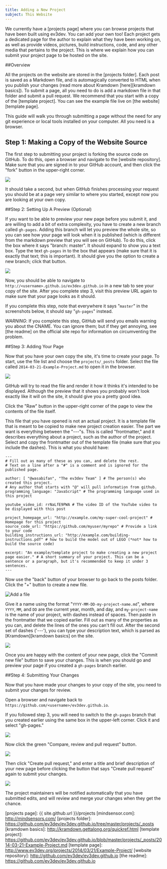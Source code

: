 ```yaml
---
title: Adding a New Project
subject: This Website
---
```


We currently have a [projects page] where you can browse projects that have
been built using ev3dev. You can add your own too!  Each project gets a
dedicated page for the author to explain what they have been working on, as
well as provide videos, pictures, build instructions, code, and any other media
that pertains to the project. This is where we explain how you can submit your
project page to be hosted on the site.

##Overview

All the projects on the website are stored in the [projects folder].
Each post is saved as a Markdown file, and is automagically converted to HTML
when you publish your changes (read more about Kramdown
[here][kramdown basics]). To submit a page,
all you need to do is add a markdown file in that folder and submit a pull
request. We recommend that you start with a copy of the [template project].
You can see the example file live on [the website][template page].

This guide will walk you through submitting a page without the need for any git
experience or local tools installed on your computer. All you need is a
browser.

## Step 1: Making a Copy of the Website Source

The first step to submitting your project is forking the source code on GitHub.
To do this, open a browser and navigate to the [website repository]. Make
sure that you are signed in to your GitHub account, and then click the "fork"
button in the upper-right corner.

<img src="https://github-images.s3.amazonaws.com/help/repository/fork_button.jpg" style="max-width: 300px;" />

It should take a second, but when GitHub finishes processing your request you
should be at a page very similar to where you started, except now you are
looking at your own copy.

##Step 2: Setting Up A Preview (Optional)

If you want to be able to preview your new page before you submit it, and are
willing to add a bit of extra complexity, you have to create a new branch
called `gh-pages`. Adding this branch will let you preview the whole site, so
you can see how your page will look when it is published (which is different
from the markdown preview that you will see on GitHub). To do this, click the
box where it says "branch: master". It should expand to show you a text box.
Type the text `gh-pages` in to the box that appears (make sure that it is
exactly that text; this is important). It should give you the option to create
a new branch; click that button.

<img src="/images/Website/Branching-on-GitHub.png" style="max-width: 50%;" />

Now, you should be able to navigate to
`http://<username>.github.io/ev3dev.github.io` in a new tab to see your copy of
the site. After you complete step 3, visit this preview URL again to make sure
that your page looks as it should.

If you complete this step, note that everywhere it says "`master`" in the
screenshots below, it should say "`gh-pages`" instead.

*WARNING*: If you complete this step, GitHub will send you emails warning you
about the CNAME. You can ignore them; but if they get annoying, see [the readme]
on the official site repo for information on circumventing the problem.

##Step 3: Adding Your Page

Now that you have your own copy the site, it's time to create your page. To
start, use the file list and choose the `projects/_posts` folder. Select the
file called `2014-03-21-Example-Project.md` to open it in the browser.

<img src="/images/Website/Project-template-file-on-GitHub.png" style="max-width: 100%;" />

GitHub will try to read the file and render it how it thinks it's intended to
be displayed. Although the preview that it shows you probably won't look
exactly like it will on the site, it should give you a pretty good idea.

Click the "Raw" button in the upper-right corner of the page to view the
contents of the file itself.

This file that you have opened is not an actual project. It is a template file
that is meant to be copied to make new project creation easier. The part we
want is everything between the "---"s. This is called "frontmatter," and it
describes everything about a project, such as the author of the project. Select
and copy the frontmatter out of the template file (make sure that you include
the dashes). This is what you should have:

    ---
    # Fill out as many of these as you can, and delete the rest.
    # Text on a line after a "#" is a comment and is ignored for the published page.

    author: [ "@wasabifan", "The ev3dev Team" ] # The person(s) who created this project.
    # Any author that starts with "@" will pull information from github.
    programming_language: "JavaScript" # The programming language used in this project

    youtube_video_id: rrNaLfE9PWA # The video ID of the YouTube video to be displayed with this post

    project_homepage_url: "http://example.com/my-super-cool-project" # Homepage for this project
    source_code_url: "https://github.com/myuser/myrepo" # Provide a link to your code
    building_instructions_url: "http://example.com/building-instructions.pdf" # how to build the model out of LEGO (*not* how to build the source code)

    excerpt: "An example/template project to make creating a new project page easier." # A short summary of your project. This can be a sentence or a paragraph, but it's recommended to keep it under 3 sentences.
    ---

Now use the "back" button of your browser to go back to the posts folder. Click
the "+" button to create a new file.

![Add a file](/images/Website/Add-file-on-GitHub.png)

Give it a name using the format "`YYYY-MM-DD-my-project-name.md`", where
`YYYY`, `MM`, and `DD` are the current year, month, and day, and
`my-project-name` is the name of your project, with dashes instead of spaces.
Then paste in the frontmatter that we copied earlier. Fill out as many of the
properties as you can, and delete the lines of the ones you can't fill out.
After the second set of dashes ('---'), you can type your description text,
which is parsed as [Kramdown][kramdown basics] on the site.

<img src="/images/Website/Creating-file-on-GitHub.png" style="max-width: 100%;" />

Once you are happy with the content of your new page, click the "Commit new
file" button to save your changes. This is when you should go and preview your
page if you created a `gh-pages` branch earlier.


##Step 4: Submitting Your Changes

Now that you have made your changes to your copy of the site, you need to
submit your changes for review.

Open a browser and navigate back to
`https://github.com/<username>/ev3dev.github.io`.

If you followed step 3, you will need to switch to the `gh-pages` branch that
you created earlier using the same box in the upper-left corner. Click it and
select "gh-pages."

<img src="/images/Website/Switching-branches-on-GitHub.png" style="max-width: 300px;" />

Now click the green "Compare, review and pull request" button.

<img src="https://github-images.s3.amazonaws.com/help/pull_requests/pull-request-start-review-button.png" style="max-width: 300px;" />

Then click "Create pull request," and enter a title and brief description of
your new page before clicking the button that says "Create pull request" again
to submit your changes.

<img src="/images/Website/Submitting-a-PR.png" style="max-width: 100%;" />

The project maintainers will be notified automatically that you have submitted
edits, and will review and merge your changes when they get the chance.

[projects page]: {{ site.github.url }}/projects
[mindsensor.com]: http://mindsensors.com/
[projects folder]: https://github.com/ev3dev/ev3dev.github.io/tree/master/projects/_posts
[kramdown basics]: http://kramdown.gettalong.org/quickref.html
[template project]: https://github.com/ev3dev/ev3dev.github.io/blob/master/projects/_posts/2014-03-21-Example-Project.md
[template page]: http://www.ev3dev.org/projects/2014/03/21/Example-Project/
[website repository]: http://github.com/ev3dev/ev3dev.github.io
[the readme]: https://github.com/ev3dev/ev3dev.github.io
